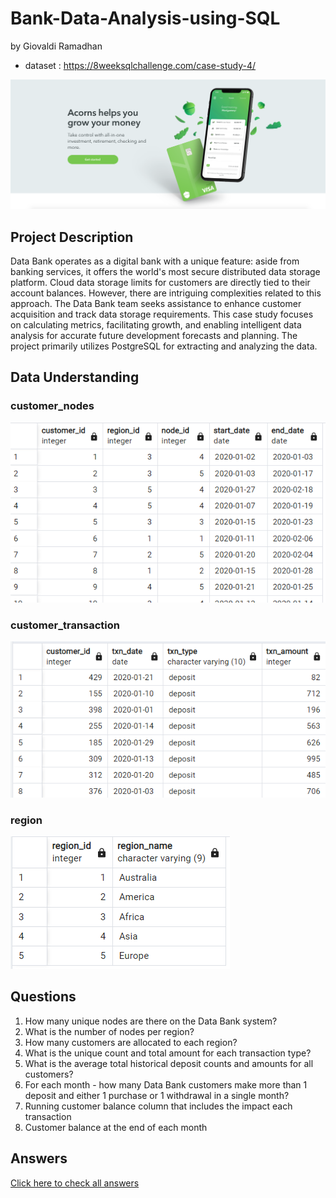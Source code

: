 # Bank-Data-Analysis-using-SQL
by Giovaldi Ramadhan
- dataset : https://8weeksqlchallenge.com/case-study-4/

![](https://github.com/giovaldir/Bank-Data-Analysis-using-SQL/blob/c7d74727f00a257078194902749a27bf99009c9e/bank.png)

## Project Description
Data Bank operates as a digital bank with a unique feature: aside from banking services, it offers the world's most secure distributed data storage platform. Cloud data storage limits for customers are directly tied to their account balances. However, there are intriguing complexities related to this approach. The Data Bank team seeks assistance to enhance customer acquisition and track data storage requirements. This case study focuses on calculating metrics, facilitating growth, and enabling intelligent data analysis for accurate future development forecasts and planning. The project primarily utilizes PostgreSQL for extracting and analyzing the data.

## Data Understanding
### customer_nodes
![](https://github.com/giovaldir/Bank-Data-Analysis-using-SQL/blob/6322cd9d36d2e9f68fc1e804742b7421205f0e45/customer_nodes.png)
### customer_transaction
![](https://github.com/giovaldir/Bank-Data-Analysis-using-SQL/blob/6322cd9d36d2e9f68fc1e804742b7421205f0e45/customer_transaction.png)
### region
![](https://github.com/giovaldir/Bank-Data-Analysis-using-SQL/blob/6322cd9d36d2e9f68fc1e804742b7421205f0e45/region.png)

## Questions
1. How many unique nodes are there on the Data Bank system?
2. What is the number of nodes per region?
3. How many customers are allocated to each region?
4. What is the unique count and total amount for each transaction type?
5. What is the average total historical deposit counts and amounts for all customers?
6. For each month - how many Data Bank customers make more than 1 deposit and either 1 purchase or 1 withdrawal in a single month?
7. Running customer balance column that includes the impact each transaction
8. Customer balance at the end of each month

## Answers
[Click here to check all answers](https://github.com/giovaldir/Bank-Data-Analysis-using-SQL/blob/01339b839aafda94b498676261a7b081abf6af62/Bank%20Data%20Analysis%20SQL.sql)



